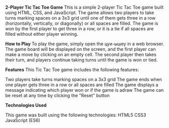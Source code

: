 **2-Player Tic Tac Toe Game**
This is a simple 2-player Tic Tac Toe game built using HTML, CSS, and JavaScript. The game allows two players to take turns marking spaces on a 3x3 grid until one of them gets three in a row (horizontally, vertically, or diagonally) or all spaces are filled. The game is won by the first player to get three in a row, or it is a tie if all spaces are filled without either player winning.

**How to Play**
To play the game, simply open the цуи-ышеу in a web browser. The game board will be displayed on the screen, and the first player can make a move by clicking on an empty cell. The second player then takes their turn, and players continue taking turns until the game is won or tied.

**Features**
This Tic Tac Toe game includes the following features:

Two players take turns marking spaces on a 3x3 grid
The game ends when one player gets three in a row or all spaces are filled
The game displays a message indicating which player won or if the game is adraw
The game can be reset at any time by clicking the "Reset" button

**Technologies Used**

This game was built using the following technologies:
HTML5
CSS3
JavaScript (ES6)
